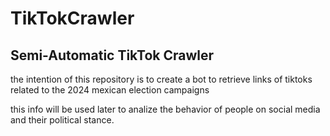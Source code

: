 # TikTokCrawler
## Semi-Automatic TikTok Crawler

the intention of this repository is to create a bot to retrieve links of tiktoks related to the 2024 mexican election campaigns

this info will be used later to analize the behavior of people on social media and their political stance.
